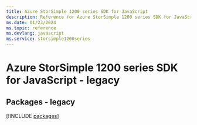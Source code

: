 ```yaml
---
title: Azure StorSimple 1200 series SDK for JavaScript
description: Reference for Azure StorSimple 1200 series SDK for JavaScript
ms.date: 01/23/2024
ms.topic: reference
ms.devlang: javascript
ms.service: storsimple1200series
---
```

# Azure StorSimple 1200 series SDK for JavaScript - legacy
## Packages - legacy
[!INCLUDE [packages](storsimple-1200-series-index.md)]